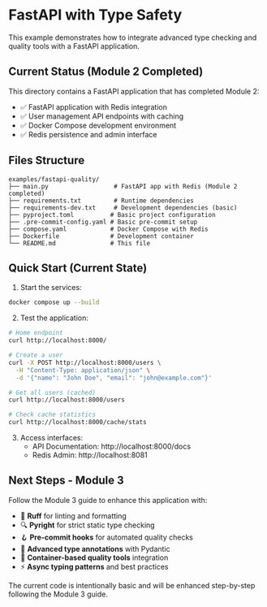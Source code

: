 # FastAPI with Type Safety

This example demonstrates how to integrate advanced type checking and quality tools with a FastAPI application.

## Current Status (Module 2 Completed)

This directory contains a FastAPI application that has completed Module 2:

- ✅ FastAPI application with Redis integration
- ✅ User management API endpoints with caching
- ✅ Docker Compose development environment
- ✅ Redis persistence and admin interface

## Files Structure

```
examples/fastapi-quality/
├── main.py                  # FastAPI app with Redis (Module 2 completed)
├── requirements.txt         # Runtime dependencies
├── requirements-dev.txt     # Development dependencies (basic)
├── pyproject.toml          # Basic project configuration
├── .pre-commit-config.yaml # Basic pre-commit setup
├── compose.yaml            # Docker Compose with Redis
├── Dockerfile              # Development container
└── README.md               # This file
```

## Quick Start (Current State)

1. Start the services:

```bash
docker compose up --build
```

2. Test the application:

```bash
# Home endpoint
curl http://localhost:8000/

# Create a user
curl -X POST http://localhost:8000/users \
  -H "Content-Type: application/json" \
  -d '{"name": "John Doe", "email": "john@example.com"}'

# Get all users (cached)
curl http://localhost:8000/users

# Check cache statistics
curl http://localhost:8000/cache/stats
```

3. Access interfaces:
   - API Documentation: http://localhost:8000/docs
   - Redis Admin: http://localhost:8081

## Next Steps - Module 3

Follow the Module 3 guide to enhance this application with:

- 🔧 **Ruff** for linting and formatting
- 🔍 **Pyright** for strict static type checking
- 🪝 **Pre-commit hooks** for automated quality checks
- 📝 **Advanced type annotations** with Pydantic
- 🐳 **Container-based quality tools** integration
- ⚡ **Async typing patterns** and best practices

The current code is intentionally basic and will be enhanced step-by-step following the Module 3 guide.
